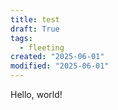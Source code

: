 ```yaml
---
title: test
draft: True
tags:
  - fleeting
created: "2025-06-01"
modified: "2025-06-01"
---
```


Hello, world!